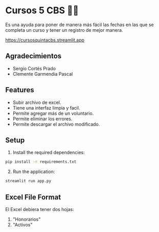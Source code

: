 # Cursos 5 CBS 🚒💚

Es una ayuda para poner de manera más fácil las fechas en las que se completa un curso y tener un registro de mejor manera.

https://cursosquintacbs.streamlit.app

## Agradecimientos

- Sergio Cortés Prado
- Clemente Garmendia Pascal

## Features

- Subir archivo de excel.
- Tiene una interfaz limpia y facil.
- Permite agregar más de un voluntario.
- Permite eliminar los errores.
- Permite descargar el archivo modificado.

## Setup

1. Install the required dependencies:
```bash
pip install -r requirements.txt
```

2. Run the application:
```bash
streamlit run app.py
```

## Excel File Format

El Excel debiera tener dos hojas:
1. "Honorarios" 
2. "Activos" 

